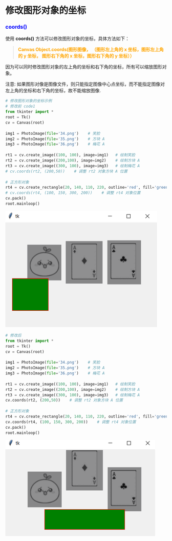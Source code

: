 # 修改图形对象的坐标

### **<font color="blue"> coords() </font>**

使用 **coords()** 方法可以修改图形对象的坐标，具体方法如下：

> **<font color="orange"> Canvas Object.coords(图形图像， （图形左上角的 x 坐标，图形左上角的 y 坐标， 图形右下角的 x 坐标，图形右下角的 y 坐标））</font>**

因为可以同时修改图形对象的左上角的坐标和右下角的坐标，所有可以缩放图形对象。

注意: 如果图形对像是图像文件，则只能指定图像中心点坐标，而不能指定图像对左上角的坐标和右下角的坐标，故不能缩放图像.

```python
# 修改图形对象的坐标示例
# 修改前 code1
from tkinter import *
root = Tk()
cv = Canvas(root)

img1 = PhotoImage(file='34.png')    # 笑脸
img2 = PhotoImage(file='35.png')    # 方块 A
img3 = PhotoImage(file='36.png')    # 梅花 A

rt1 = cv.create_image((100, 100), image=img1)   # 绘制笑脸
rt2 = cv.create_image((200,100), image=img2)    # 绘制方块 A
rt3 = cv.create_image((300, 100), image=img3)   # 绘制梅花 A
# cv.coords(rt2, (200,50))    # 调整 rt2 对象方块 A 位置

# 正方形对象
rt4 = cv.create_rectangle(20, 140, 110, 220, outline='red', fill='green')
# cv.coords(rt4, (100, 150, 300, 200))    # 调整 rt4 对象位置
cv.pack()
root.mainloop()
```
![Display Figture](00.Resource/38.png)

```python
# 修改后
from tkinter import *
root = Tk()
cv = Canvas(root)

img1 = PhotoImage(file='34.png')    # 笑脸
img2 = PhotoImage(file='35.png')    # 方块 A
img3 = PhotoImage(file='36.png')    # 梅花 A

rt1 = cv.create_image((100, 100), image=img1)   # 绘制笑脸
rt2 = cv.create_image((200,100), image=img2)    # 绘制方块 A
rt3 = cv.create_image((300, 100), image=img3)   # 绘制梅花 A
cv.coords(rt2, (200,50))    # 调整 rt2 对象方块 A 位置

# 正方形对象
rt4 = cv.create_rectangle(20, 140, 110, 220, outline='red', fill='green')
cv.coords(rt4, (100, 150, 300, 200))    # 调整 rt4 对象位置
cv.pack()
root.mainloop()
```
![Display Figture](00.Resource/39.png)